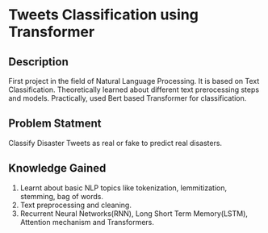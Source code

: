 # Tweets Classification using Transformer

## Description
First project in the field of Natural Language Processing. It is based on Text Classification. Theoretically learned about different text prerocessing steps and models. Practically, used Bert based Transformer for classification.

## Problem Statment
Classify Disaster Tweets as real or fake to predict real disasters.

## Knowledge Gained
1. Learnt about basic NLP topics like tokenization, lemmitization, stemming, bag of words.
2. Text preprocessing and cleaning.
3. Recurrent Neural Networks(RNN), Long Short Term Memory(LSTM), Attention mechanism and Transformers.
